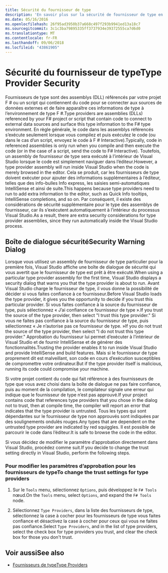 ```yaml
---
title: Sécurité du fournisseur de type
description: 'En savoir plus sur la sécurité de fournisseur de type en F #, notamment comment modifier les paramètres d’approbation pour un fournisseur de type.'
ms.date: 05/16/2016
ms.openlocfilehash: 26f95ad3950b37a668c497f293b9941ed13a18c7
ms.sourcegitcommit: 3c1c3ba79895335ff3737934e39372555ca7d6d0
ms.translationtype: MT
ms.contentlocale: fr-FR
ms.lasthandoff: 09/06/2018
ms.locfileid: "43861905"
---
```

# <a name="type-provider-security"></a><span data-ttu-id="4c275-103">Sécurité du fournisseur de type</span><span class="sxs-lookup"><span data-stu-id="4c275-103">Type Provider Security</span></span>

<span data-ttu-id="4c275-104">Fournisseurs de type sont des assemblys (DLL) référencés par votre projet F # ou un script qui contiennent du code pour se connecter aux sources de données externes et de faire apparaître ces informations de type à l’environnement de type F #.</span><span class="sxs-lookup"><span data-stu-id="4c275-104">Type providers are assemblies (DLLs) referenced by your F# project or script that contain code to connect to external data sources and surface this type information to the F# type environment.</span></span> <span data-ttu-id="4c275-105">En règle générale, le code dans les assemblys référencés s’exécute seulement lorsque vous compilez et puis exécutez le code (ou dans le cas d’un script, envoyez le code à F # Interactive).</span><span class="sxs-lookup"><span data-stu-id="4c275-105">Typically, code in referenced assemblies is only run when you compile and then execute the code (or in the case of a script, send the code to F# Interactive).</span></span> <span data-ttu-id="4c275-106">Toutefois, un assembly de fournisseur de type sera exécuté à l’intérieur de Visual Studio lorsque le code est simplement naviguer dans l’éditeur.</span><span class="sxs-lookup"><span data-stu-id="4c275-106">However, a type provider assembly will run inside Visual Studio when the code is merely browsed in the editor.</span></span> <span data-ttu-id="4c275-107">Cela se produit, car les fournisseurs de type doivent exécuter pour ajouter des informations supplémentaires à l’éditeur, telles que des info-bulles Info express, les saisies semi-automatiques IntelliSense et ainsi de suite.</span><span class="sxs-lookup"><span data-stu-id="4c275-107">This happens because type providers need to run to add extra information to the editor, such as Quick Info tooltips, IntelliSense completions, and so on.</span></span> <span data-ttu-id="4c275-108">Par conséquent, il existe des considérations de sécurité supplémentaire pour le type des assemblys de fournisseur, car ils s’exécutent automatiquement à l’intérieur du processus Visual Studio.</span><span class="sxs-lookup"><span data-stu-id="4c275-108">As a result, there are extra security considerations for type provider assemblies, since they run automatically inside the Visual Studio process.</span></span>

## <a name="security-warning-dialog"></a><span data-ttu-id="4c275-109">Boîte de dialogue sécurité</span><span class="sxs-lookup"><span data-stu-id="4c275-109">Security Warning Dialog</span></span>

<span data-ttu-id="4c275-110">Lorsque vous utilisez un assembly de fournisseur de type particulier pour la première fois, Visual Studio affiche une boîte de dialogue de sécurité qui vous avertit que le fournisseur de type est prêt à être exécuté.</span><span class="sxs-lookup"><span data-stu-id="4c275-110">When using a particular type provider assembly for the first time, Visual Studio displays a security dialog that warns you that the type provider is about to run.</span></span> <span data-ttu-id="4c275-111">Avant Visual Studio charge le fournisseur de type, il vous donne la possibilité de décider si vous faites confiance à ce fournisseur.</span><span class="sxs-lookup"><span data-stu-id="4c275-111">Before Visual Studio loads the type provider, it gives you the opportunity to decide if you trust this particular provider.</span></span> <span data-ttu-id="4c275-112">Si vous faites confiance à la source du fournisseur de type, puis sélectionnez « J’ai confiance ce fournisseur de type ».</span><span class="sxs-lookup"><span data-stu-id="4c275-112">If you trust the source of the type provider, then select "I trust this type provider."</span></span> <span data-ttu-id="4c275-113">Si vous ne faites pas confiance à la source du fournisseur de type, puis sélectionnez « Je n’autorise pas ce fournisseur de type. »</span><span class="sxs-lookup"><span data-stu-id="4c275-113">If you do not trust the source of the type provider, then select "I do not trust this type provider."</span></span> <span data-ttu-id="4c275-114">Approbation du fournisseur lui permet d’exécuter à l’intérieur de Visual Studio et de fournir IntelliSense et de générer des fonctionnalités.</span><span class="sxs-lookup"><span data-stu-id="4c275-114">Trusting the provider enables it to run inside Visual Studio and provide IntelliSense and build features.</span></span> <span data-ttu-id="4c275-115">Mais si le fournisseur de type proprement dit est malveillant, son code en cours d’exécution susceptibles de compromettre votre ordinateur.</span><span class="sxs-lookup"><span data-stu-id="4c275-115">But if the type provider itself is malicious, running its code could compromise your machine.</span></span>

<span data-ttu-id="4c275-116">Si votre projet contient du code qui fait référence à des fournisseurs de type que vous avez choisi dans la boîte de dialogue ne pas faire confiance, puis au moment de la compilation, le compilateur signale une erreur qui indique que le fournisseur de type n’est pas approuvé.</span><span class="sxs-lookup"><span data-stu-id="4c275-116">If your project contains code that references type providers that you chose in the dialog not to trust, then at compile time, the compiler will report an error that indicates that the type provider is untrusted.</span></span> <span data-ttu-id="4c275-117">Tous les types qui sont dépendantes sur le fournisseur de type non approuvés sont indiquées par des soulignements ondulés rouges.</span><span class="sxs-lookup"><span data-stu-id="4c275-117">Any types that are dependent on the untrusted type provider are indicated by red squiggles.</span></span> <span data-ttu-id="4c275-118">Il est possible de parcourir le code dans l’éditeur.</span><span class="sxs-lookup"><span data-stu-id="4c275-118">It is safe to browse the code in the editor.</span></span>

<span data-ttu-id="4c275-119">Si vous décidez de modifier le paramètre d’approbation directement dans Visual Studio, procédez comme suit.</span><span class="sxs-lookup"><span data-stu-id="4c275-119">If you decide to change the trust setting directly in Visual Studio, perform the following steps.</span></span>

### <a name="to-change-the-trust-settings-for-type-providers"></a><span data-ttu-id="4c275-120">Pour modifier les paramètres d’approbation pour les fournisseurs de type</span><span class="sxs-lookup"><span data-stu-id="4c275-120">To change the trust settings for type providers</span></span>

1. <span data-ttu-id="4c275-121">Sur le `Tools` menu, sélectionnez `Options`, puis développez le `F# Tools` nœud.</span><span class="sxs-lookup"><span data-stu-id="4c275-121">On the `Tools` menu, select `Options`, and expand the `F# Tools` node.</span></span>

2. <span data-ttu-id="4c275-122">Sélectionnez `Type Providers`, dans la liste des fournisseurs de type, sélectionnez la case à cocher pour les fournisseurs de type vous faites confiance et désactivez la case à cocher pour ceux qui vous ne faites pas confiance.</span><span class="sxs-lookup"><span data-stu-id="4c275-122">Select `Type Providers`, and in the list of type providers, select the check box for type providers you trust, and clear the check box for those you don't trust.</span></span>

## <a name="see-also"></a><span data-ttu-id="4c275-123">Voir aussi</span><span class="sxs-lookup"><span data-stu-id="4c275-123">See also</span></span>

- [<span data-ttu-id="4c275-124">Fournisseurs de type</span><span class="sxs-lookup"><span data-stu-id="4c275-124">Type Providers</span></span>](index.md)
